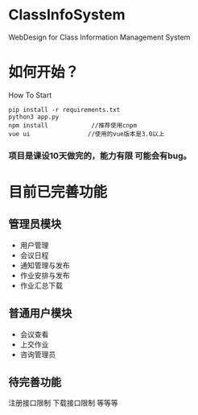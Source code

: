 # ClassInfoSystem
WebDesign for Class Information Management System

# 如何开始？
How To Start

```
pip install -r requirements.txt
python3 app.py
npm install            //推荐使用cnpm
vue ui                //使用的vue版本是3.0以上
```

### 项目是课设10天做完的，能力有限 可能会有bug。

# 目前已完善功能
## 管理员模块
+ 用户管理
+ 会议日程
+ 通知管理与发布
+ 作业安排与发布
+ 作业汇总下载

## 普通用户模块
+ 会议查看
+ 上交作业
+ 咨询管理员

## 待完善功能
注册接口限制
下载接口限制
等等等
